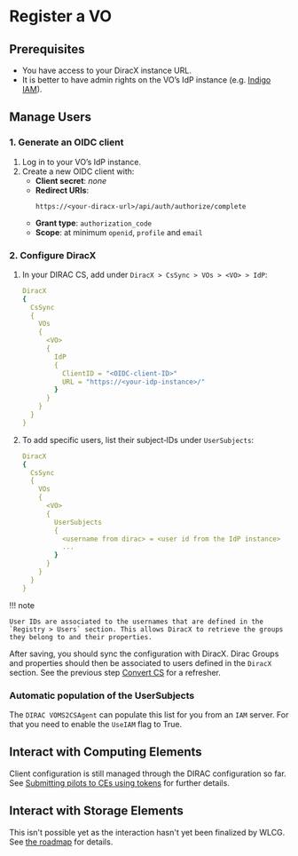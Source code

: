 # Register a VO

## Prerequisites

- You have access to your DiracX instance URL.
- It is better to have admin rights on the VO’s IdP instance (e.g. [Indigo IAM](https://indigo-iam.github.io/)).

## Manage Users

### 1. Generate an OIDC client

1. Log in to your VO’s IdP instance.
2. Create a new OIDC client with:
    - **Client secret**: _none_
    - **Redirect URIs**:
        ```
        https://<your‑diracx‑url>/api/auth/authorize/complete
        ```
    - **Grant type**: `authorization_code`
    - **Scope**: at minimum `openid`, `profile` and `email`

### 2. Configure DiracX

1. In your DIRAC CS, add under `DiracX > CsSync > VOs > <VO> > IdP`:

    ```yaml
    DiracX
    {
      CsSync
      {
        VOs
        {
          <VO>
          {
            IdP
            {
              ClientID = "<OIDC‑client‑ID>"
              URL = "https://<your‑idp‑instance>/"
            }
          }
        }
      }
    }
    ```

2. To add specific users, list their subject‑IDs under `UserSubjects`:

    ```yaml
    DiracX
    {
      CsSync
      {
        VOs
        {
          <VO>
          {
            UserSubjects
            {
              <username from dirac> = <user id from the IdP instance>
              ...
            }
          }
        }
      }
    }
    ```

!!! note

    User IDs are associated to the usernames that are defined in the `Registry > Users` section. This allows DiracX to retrieve the groups they belong to and their properties.

After saving, you should sync the configuration with DiracX. Dirac Groups and properties should then be associated to users defined in the `DiracX` section.
See the previous step [Convert CS](./convert-cs.md) for a refresher.

### Automatic population of the UserSubjects

The `DIRAC VOMS2CSAgent` can populate this list for you from an `IAM` server. For that you need to enable the `UseIAM` flag to True.

## Interact with Computing Elements

Client configuration is still managed through the DIRAC configuration so far. See [Submitting pilots to CEs using tokens](https://dirac.readthedocs.io/en/latest/AdministratorGuide/HowTo/pilotsWithTokens.html) for further details.

## Interact with Storage Elements

This isn't possible yet as the interaction hasn't yet been finalized by WLCG. See [the roadmap](../../../roadmap.md) for details.
